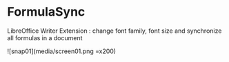 # FormulaSync
LibreOffice Writer Extension : change font family, font size and synchronize all formulas in a document

![snap01](media/screen01.png =x200)

